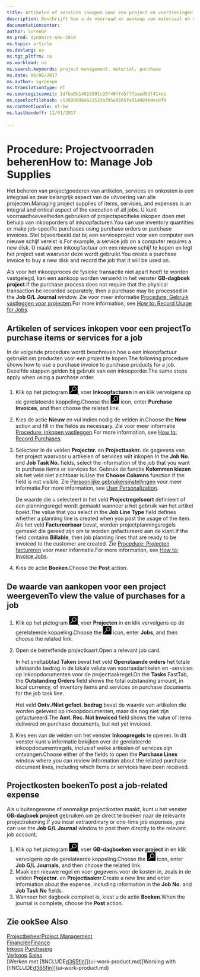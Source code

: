 ```yaml
---
title: Artikelen of services inkopen voor een project en voorzieningen beheren
description: Beschrijft hoe u de voorraad en aankoop van materiaal en services voor projecten beheert.
documentationcenter: 
author: SorenGP
ms.prod: dynamics-nav-2018
ms.topic: article
ms.devlang: na
ms.tgt_pltfrm: na
ms.workload: na
ms.search.keywords: project management, material, purchase
ms.date: 06/06/2017
ms.author: sgroespe
ms.translationtype: HT
ms.sourcegitcommit: 1dfba8b14019991c95f40ffd5f7fbaed5df414eb
ms.openlocfilehash: c12690698eb21523a395e05b5fe91a9846dec0f0
ms.contentlocale: nl-be
ms.lasthandoff: 12/01/2017

---
```

# <a name="how-to-manage-job-supplies"></a><span data-ttu-id="ca2a5-103">Procedure: Projectvoorraden beheren</span><span class="sxs-lookup"><span data-stu-id="ca2a5-103">How to: Manage Job Supplies</span></span>
<span data-ttu-id="ca2a5-104">Het beheren van projectgoederen van artikelen, services en onkosten is een integraal en zeer belangrijk aspect van de uitvoering van alle projecten.</span><span class="sxs-lookup"><span data-stu-id="ca2a5-104">Managing project supplies of items, services, and expenses is an integral and critical aspect of the execution of all jobs.</span></span> <span data-ttu-id="ca2a5-105">U kunt voorraadhoeveelheden gebruiken of projectspecifieke inkopen doen met behulp van inkooporders of inkoopfacturen.</span><span class="sxs-lookup"><span data-stu-id="ca2a5-105">You can use inventory quantities or make job-specific purchases using purchase orders or purchase invoices.</span></span> <span data-ttu-id="ca2a5-106">Stel bijvoorbeeld dat bij een serviceproject voor een computer een nieuwe schijf vereist is.</span><span class="sxs-lookup"><span data-stu-id="ca2a5-106">For example, a service job on a computer requires a new disk.</span></span> <span data-ttu-id="ca2a5-107">U maakt een inkoopfactuur om een nieuwe schijf te kopen en legt het project vast waarvoor deze wordt gebruikt.</span><span class="sxs-lookup"><span data-stu-id="ca2a5-107">You create a purchase invoice to buy a new disk and record the job that it will be used on.</span></span>

<span data-ttu-id="ca2a5-108">Als voor het inkoopproces de fysieke transactie niet apart hoeft te worden vastgelegd, kan een aankoop worden verwerkt in het venster **GB-dagboek project**.</span><span class="sxs-lookup"><span data-stu-id="ca2a5-108">If the purchase process does not require that the physical transaction be recorded separately, then a purchase may be processed in the **Job G/L Journal** window.</span></span> <span data-ttu-id="ca2a5-109">Zie voor meer informatie [Procedure: Gebruik vastleggen voor projecten](projects-how-record-job-usage.md).</span><span class="sxs-lookup"><span data-stu-id="ca2a5-109">For more information, see [How to: Record Usage for Jobs](projects-how-record-job-usage.md).</span></span>

## <a name="to-purchase-items-or-services-for-a-job"></a><span data-ttu-id="ca2a5-110">Artikelen of services inkopen voor een project</span><span class="sxs-lookup"><span data-stu-id="ca2a5-110">To purchase items or services for a job</span></span>
<span data-ttu-id="ca2a5-111">In de volgende procedure wordt beschreven hoe u een inkoopfactuur gebruikt om producten voor een project te kopen.</span><span class="sxs-lookup"><span data-stu-id="ca2a5-111">The following procedure shows how to use a purchase invoice to purchase products for a job.</span></span> <span data-ttu-id="ca2a5-112">Dezelfde stappen gelden bij gebruik van een inkooporder.</span><span class="sxs-lookup"><span data-stu-id="ca2a5-112">The same steps apply when using a purchase order.</span></span>  

1. <span data-ttu-id="ca2a5-113">Klik op het pictogram ![Zoeken naar pagina of rapport](media/ui-search/search_small.png "pictogram Zoeken naar pagina of rapport"), voer **Inkoopfacturen** in en klik vervolgens op de gerelateerde koppeling.</span><span class="sxs-lookup"><span data-stu-id="ca2a5-113">Choose the ![Search for Page or Report](media/ui-search/search_small.png "Search for Page or Report icon") icon, enter **Purchase Invoices**, and then choose the related link.</span></span>  
2. <span data-ttu-id="ca2a5-114">Kies de actie **Nieuw** en vul indien nodig de velden in.</span><span class="sxs-lookup"><span data-stu-id="ca2a5-114">Choose the **New** action and fill in the fields as necessary.</span></span> <span data-ttu-id="ca2a5-115">Zie voor meer informatie [Procedure: Inkopen vastleggen](purchasing-how-record-purchases.md).</span><span class="sxs-lookup"><span data-stu-id="ca2a5-115">For more information, see [How to: Record Purchases](purchasing-how-record-purchases.md).</span></span>
3. <span data-ttu-id="ca2a5-116">Selecteer in de velden **Projectnr.** en **Projecttaaknr.** de gegevens van het project waarvoor u artikelen of services wilt inkopen.</span><span class="sxs-lookup"><span data-stu-id="ca2a5-116">In the **Job No.** and **Job Task No.** fields, select the information of the job that you want to purchase items or services for.</span></span> <span data-ttu-id="ca2a5-117">Gebruik de functie **Kolommen kiezen** als het veld niet zichtbaar is.</span><span class="sxs-lookup"><span data-stu-id="ca2a5-117">Use the **Choose Columns** function if the field is not visible.</span></span> <span data-ttu-id="ca2a5-118">Zie [Persoonlijke gebruikersinstellingen](ui-user-personalization.md) voor meer informatie.</span><span class="sxs-lookup"><span data-stu-id="ca2a5-118">For more information, see [User Personalization](ui-user-personalization.md).</span></span>

    <span data-ttu-id="ca2a5-119">De waarde die u selecteert in het veld **Projectregelsoort** definieert of een planningsregel wordt gemaakt wanneer u het gebruik van het artikel boekt.</span><span class="sxs-lookup"><span data-stu-id="ca2a5-119">The value that you select in the **Job Line Type** field defines whether a planning line is created when you post the usage of the item.</span></span> <span data-ttu-id="ca2a5-120">Als het veld **Factureerbaar** bevat, worden projectplanningsregels gemaakt die gereed zijn om te worden gefactureerd aan de klant.</span><span class="sxs-lookup"><span data-stu-id="ca2a5-120">If the field contains **Billable**, then job planning lines that are ready to be invoiced to the customer are created.</span></span> <span data-ttu-id="ca2a5-121">Zie [Procedure: Projecten factureren](projects-how-invoice-jobs.md) voor meer informatie.</span><span class="sxs-lookup"><span data-stu-id="ca2a5-121">For more information, see [How to: Invoice Jobs](projects-how-invoice-jobs.md).</span></span>
4. <span data-ttu-id="ca2a5-122">Kies de actie **Boeken**.</span><span class="sxs-lookup"><span data-stu-id="ca2a5-122">Choose the **Post** action.</span></span>

## <a name="to-view-the-value-of-purchases-for-a-job"></a><span data-ttu-id="ca2a5-123">De waarde van aankopen voor een project weergeven</span><span class="sxs-lookup"><span data-stu-id="ca2a5-123">To view the value of purchases for a job</span></span>
1. <span data-ttu-id="ca2a5-124">Klik op het pictogram ![Zoeken naar pagina of rapport](media/ui-search/search_small.png "pictogram Zoeken naar pagina of rapport"), voer **Projecten** in en klik vervolgens op de gerelateerde koppeling.</span><span class="sxs-lookup"><span data-stu-id="ca2a5-124">Choose the ![Search for Page or Report](media/ui-search/search_small.png "Search for Page or Report icon") icon, enter **Jobs**, and then choose the related link.</span></span>
2. <span data-ttu-id="ca2a5-125">Open de betreffende projectkaart.</span><span class="sxs-lookup"><span data-stu-id="ca2a5-125">Open a relevant job card.</span></span>

    <span data-ttu-id="ca2a5-126">In het sneltabblad **Taken** bevat het veld **Openstaande orders** het totale uitstaande bedrag in de lokale valuta van voorraadartikelen en -services op inkoopdocumenten voor de projecttaakregel.</span><span class="sxs-lookup"><span data-stu-id="ca2a5-126">On the **Tasks** FastTab, the **Outstanding Orders** field shows the total outstanding amount, in local currency, of inventory items and services on purchase documents for the job task line.</span></span>  

    <span data-ttu-id="ca2a5-127">Het veld **Ontv./Niet gefact. bedrag** bevat de waarde van artikelen die worden geleverd op inkoopdocumenten, maar die nog niet zijn gefactureerd.</span><span class="sxs-lookup"><span data-stu-id="ca2a5-127">The **Amt. Rec. Not Invoiced** field shows the value of items delivered on purchase documents, but not yet invoiced.</span></span>  
3. <span data-ttu-id="ca2a5-128">Kies een van de velden om het venster **Inkoopregels** te openen. In dit venster kunt u informatie bekijken over de gerelateerde inkoopdocumentregels, inclusief welke artikelen of services zijn ontvangen.</span><span class="sxs-lookup"><span data-stu-id="ca2a5-128">Choose either of the fields to open the **Purchase Lines** window where you can review information about the related purchase document lines, including which items or services have been received.</span></span>

## <a name="to-post-a-job-related-expense"></a><span data-ttu-id="ca2a5-129">Projectkosten boeken</span><span class="sxs-lookup"><span data-stu-id="ca2a5-129">To post a job-related expense</span></span>
<span data-ttu-id="ca2a5-130">Als u buitengewone of eenmalige projectkosten maakt, kunt u het venster **GB-dagboek project** gebruiken om ze direct te boeken naar de relevante projectrekening.</span><span class="sxs-lookup"><span data-stu-id="ca2a5-130">If you incur extraordinary or one-time job expenses, you can use the **Job G/L Journal** window to post them directly to the relevant job account.</span></span>

1. <span data-ttu-id="ca2a5-131">Klik op het pictogram ![Zoeken naar pagina of rapport](media/ui-search/search_small.png "pictogram Zoeken naar pagina of rapport"), voer **GB-dagboeken voor project** in en klik vervolgens op de gerelateerde koppeling.</span><span class="sxs-lookup"><span data-stu-id="ca2a5-131">Choose the ![Search for Page or Report](media/ui-search/search_small.png "Search for Page or Report icon") icon, enter **Job G/L Journals**, and then choose the related link.</span></span>  
2. <span data-ttu-id="ca2a5-132">Maak een nieuwe regel en voer gegevens voor de kosten in, zoals in de velden **Projectnr.** en **Projecttaaknr**.</span><span class="sxs-lookup"><span data-stu-id="ca2a5-132">Create a new line and enter information about the expense, including information in the **Job No.** and **Job Task No** fields.</span></span>  
3. <span data-ttu-id="ca2a5-133">Wanneer het dagboek compleet is, kiest u de actie **Boeken**.</span><span class="sxs-lookup"><span data-stu-id="ca2a5-133">When the journal is complete, choose the **Post** action.</span></span>

## <a name="see-also"></a><span data-ttu-id="ca2a5-134">Zie ook</span><span class="sxs-lookup"><span data-stu-id="ca2a5-134">See Also</span></span>
[<span data-ttu-id="ca2a5-135">Projectbeheer</span><span class="sxs-lookup"><span data-stu-id="ca2a5-135">Project Management</span></span>](projects-manage-projects.md)  
[<span data-ttu-id="ca2a5-136">Financiën</span><span class="sxs-lookup"><span data-stu-id="ca2a5-136">Finance</span></span>](finance.md)  
<span data-ttu-id="ca2a5-137">[Inkoop](purchasing-manage-purchasing.md)       </span><span class="sxs-lookup"><span data-stu-id="ca2a5-137">[Purchasing](purchasing-manage-purchasing.md)       </span></span>  
<span data-ttu-id="ca2a5-138">[Verkoop](sales-manage-sales.md)    </span><span class="sxs-lookup"><span data-stu-id="ca2a5-138">[Sales](sales-manage-sales.md)    </span></span>  
<span data-ttu-id="ca2a5-139">[Werken met [!INCLUDE[d365fin](includes/d365fin_md.md)]](ui-work-product.md)</span><span class="sxs-lookup"><span data-stu-id="ca2a5-139">[Working with [!INCLUDE[d365fin](includes/d365fin_md.md)]](ui-work-product.md)</span></span>  

